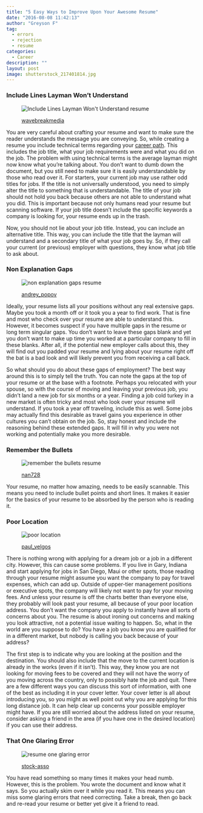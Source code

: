 ```yaml
---
title: "5 Easy Ways to Improve Upon Your Awesome Resume"
date: "2016-08-08 11:42:13"
author: "Greyson F"
tag:
  - errors
  - rejection
  - resume
categories:
  - Career
description: ""
layout: post
image: shutterstock_217401814.jpg
---
```


### Include Lines Layman Won’t Understand

<figure aria-describedby="caption-attachment-4073" class="wp-caption alignnone" id="attachment_4073" style="width: 700px">

![Include Lines Layman Won't Understand resume](/posts/shutterstock_299361773.jpg)<figcaption class="wp-caption-text" id="caption-attachment-4073">[wavebreakmedia](http://www.shutterstock.com/pic-299361773/stock-photo-confused-businessman-looking-at-laptop-computer-in-office.html)</figcaption></figure>

You are very careful about crafting your resume and want to make sure the reader understands the message you are conveying. So, while creating a resume you include technical terms regarding your [career path](http://money.usnews.com/money/blogs/outside-voices-careers/2012/08/13/10-reasons-your-resume-isnt-getting-you-interviews). This includes the job title, what your job requirements were and what you did on the job. The problem with using technical terms is the average layman might now know what you’re talking about. You don’t want to dumb down the document, but you still need to make sure it is easily understandable by those who read over it. For starters, your current job may use rather odd titles for jobs. If the title is not universally understood, you need to simply alter the title to something that is understandable. The title of your job should not hold you back because others are not able to understand what you did. This is important because not only humans read your resume but scanning software. If your job title doesn’t include the specific keywords a company is looking for, your resume ends up in the trash.

Now, you should not lie about your job title. Instead, you can include an alternative title. This way, you can include the title that the layman will understand and a secondary title of what your job goes by. So, if they call your current (or previous) employer with questions, they know what job title to ask about.

### Non Explanation Gaps

<figure aria-describedby="caption-attachment-4076" class="wp-caption alignnone" id="attachment_4076" style="width: 700px">

![non explanation gaps resume](/posts/shutterstock_217401814.jpg)<figcaption class="wp-caption-text" id="caption-attachment-4076">[andrey_popov](http://www.shutterstock.com/pic-217401814/stock-photo-cropped-image-of-businessman-analyzing-resume-at-desk-in-office.html)</figcaption></figure>

Ideally, your resume lists all your positions without any real extensive gaps. Maybe you took a month off or it took you a year to find work. That is fine and most who check over your resume are able to understand this. However, it becomes suspect if you have multiple gaps in the resume or long term singular gaps. You don’t want to leave these gaps blank and yet you don’t want to make up time you worked at a particular company to fill in these blanks. After all, if the potential new employer calls about this, they will find out you padded your resume and lying about your resume right off the bat is a bad look and will likely prevent you from receiving a call back.

So what should you do about these gaps of employment? The best way around this is to simply tell the truth. You can note the gaps at the top of your resume or at the base with a footnote. Perhaps you relocated with your spouse, so with the course of moving and leaving your previous job, you didn’t land a new job for six months or a year. Finding a job cold turkey in a new market is often tricky and most who look over your resume will understand. If you took a year off traveling, include this as well. Some jobs may actually find this desirable as travel gains you experience in other cultures you can’t obtain on the job. So, stay honest and include the reasoning behind these extended gaps. It will fill in why you were not working and potentially make you more desirable.

### Remember the Bullets

<figure aria-describedby="caption-attachment-4075" class="wp-caption alignnone" id="attachment_4075" style="width: 700px">

![remember the bullets resume](/posts/shutterstock_142881133.jpg)<figcaption class="wp-caption-text" id="caption-attachment-4075">[nan728](http://www.shutterstock.com/pic-142881133/stock-photo-job-interview-in-the-office-with-focus-on-resume-and-pen.html)</figcaption></figure>

Your resume, no matter how amazing, needs to be easily scannable. This means you need to include bullet points and short lines. It makes it easier for the basics of your resume to be absorbed by the person who is reading it.

### Poor Location

<figure aria-describedby="caption-attachment-4077" class="wp-caption alignnone" id="attachment_4077" style="width: 700px">

![poor location](/posts/shutterstock_295156754.jpg)<figcaption class="wp-caption-text" id="caption-attachment-4077">[paul_velgos](http://www.shutterstock.com/pic-295156754/stock-photo-resume-in-trash-picture-of-resume-crumpled-up-and-thrown-away-in-the-trash.html)</figcaption></figure>

There is nothing wrong with applying for a dream job or a job in a different city. However, this can cause some problems. If you live in Gary, Indiana and start applying for jobs in San Diego, Maui or other spots, those reading through your resume might assume you want the company to pay for travel expenses, which can add up. Outside of upper-tier management positions or executive spots, the company will likely not want to pay for your moving fees. And unless your resume is off the charts better than everyone else, they probably will look past your resume, all because of your poor location address. You don’t want the company you apply to instantly have all sorts of concerns about you. The resume is about ironing out concerns and making you look attractive, not a potential issue waiting to happen. So, what in the world are you suppose to do? You have a job you know you are qualified for in a different market, but nobody is calling you back because of your address?

The first step is to indicate why you are looking at the position and the destination. You should also include that the move to the current location is already in the works (even if it isn’t). This way, they know you are not looking for moving fees to be covered and they will not have the worry of you moving across the country, only to possibly hate the job and quit. There are a few different ways you can discuss this sort of information, with one of the best as including it in your cover letter. Your cover letter is all about introducing you, so you might as well point out why you are applying for this long distance job. It can help clear up concerns your possible employer might have. If you are still worried about the address listed on your resume, consider asking a friend in the area (if you have one in the desired location) if you can use their address.

### That One Glaring Error

<figure aria-describedby="caption-attachment-4078" class="wp-caption alignnone" id="attachment_4078" style="width: 700px">

![resume one glaring error](/posts/shutterstock_384985675.jpg)<figcaption class="wp-caption-text" id="caption-attachment-4078">[stock-asso](http://www.shutterstock.com/pic-384985675/stock-photo-young-woman-having-a-business-meeting-with-an-executive-in-his-office-he-is-pointing-on-a-contract-and-giving-explanations.html)</figcaption></figure>

You have read something so many times it makes your head numb. However, this is the problem. You wrote the document and know what it says. So you actually skim over it while you read it. This means you can miss some glaring errors that need correcting. Take a break, then go back and re-read your resume or better yet give it a friend to read.
